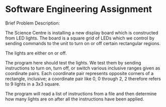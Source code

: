 # Software Engineering Assignment

Brief Problem Description: 

The Science Centre is installing a new display board which is constructed from LED lights. 
The board is a square grid of LEDs which we control by sending commands to the unit to turn on or off certain
rectangular regions. 

The lights are either on or off. 

The program here should test the lights. We test them by sending instructions to turn on, turn off, or switch
various inclusive ranges given as coordinate pairs. Each coordinate pair represents opposite corners of a 
rectangle, inclusive; a coordinate pair like 0, 0 through 2, 2 therefore refers to 9 lights in a 3x3 square. 

The program will read a list of instructions from a file and then determine how many lights are on after all
the instructions have been applied. 